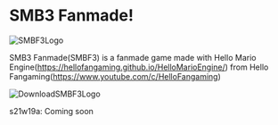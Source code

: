# SMB3 Fanmade!

![SMBF3Logo](https://user-images.githubusercontent.com/84639718/146798123-4ba658d0-4e54-4732-9988-5de6a06c0aa7.png)

SMB3 Fanmade(SMBF3) is a fanmade game made with Hello Mario Engine(https://hellofangaming.github.io/HelloMarioEngine/) from Hello Fangaming(https://www.youtube.com/c/HelloFangaming)


![DownloadSMBF3Logo](https://user-images.githubusercontent.com/84639718/146963429-7b108c3e-f840-43c6-8b85-1c26b40bb62e.png)

s21w19a: Coming soon
